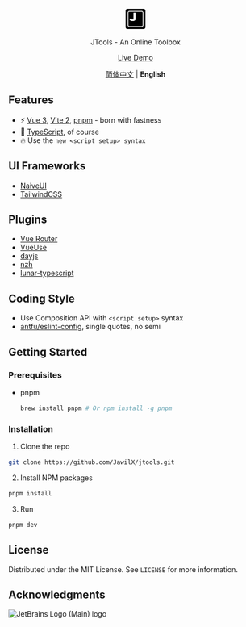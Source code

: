 <p align='center'>
  <img src='https://github.com/JawilX/jtools/blob/main/src/assets/logo.png?raw=true' alt='JTools - An Online Toolbox' width='40'/>
</p>

<p align='center'>
  JTools - An Online Toolbox
</p>

<p align='center'>
  <a href='https://jawilx.github.io/jtools/'>Live Demo</a>
</p>

<p align='center'>
  <a href="https://github.com/JawilX/jtools/blob/main/README.md">简体中文</a> | <b>English</b>
</p>

## Features

- ⚡️ [Vue 3](https://vuejs.org/), [Vite 2](https://vite.net/), [pnpm](https://pnpm.js.org/) - born with fastness
- 🦾 [TypeScript](https://www.typescriptlang.org/), of course
- 🔥 Use the `new <script setup> syntax`

## UI Frameworks

- [NaiveUI](https://naiveui.com/)
- [TailwindCSS](https://tailwindcss.com/)

## Plugins

- [Vue Router](https://router.vuejs.org/)
- [VueUse](https://vueuse.org/)
- [dayjs](https://day.js.org/)
- [nzh](https://github.com/cnwhy/nzh)
- [lunar-typescript](https://github.com/6tail/lunar-typescript)

## Coding Style

- Use Composition API with `<script setup>` syntax
- [antfu/eslint-config](https://github.com/antfu/eslint-config), single quotes, no semi

## Getting Started

### Prerequisites

- pnpm
  ```sh
  brew install pnpm # Or npm install -g pnpm
  ```

### Installation

1. Clone the repo

```sh
git clone https://github.com/JawilX/jtools.git
```

2. Install NPM packages

```sh
pnpm install
```

3. Run

```sh
pnpm dev
```

## License

Distributed under the MIT License. See `LICENSE` for more information.

## Acknowledgments

![JetBrains Logo (Main) logo](https://resources.jetbrains.com/storage/products/company/brand/logos/jb_beam.svg)
